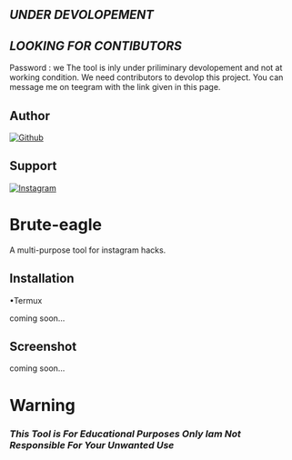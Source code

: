 


## ***UNDER DEVOLOPEMENT***

## ***LOOKING FOR CONTIBUTORS***

Password  : we
The tool is inly under priliminary devolopement and not at working condition. We need contributors to devolop this project. You can message me on teegram with the link given in this page.

## Author
<a href="https://github.com/WH1T3-E4GL3/"><img title="Github" src="https://img.shields.io/badge/WH173-E4GL3-brightgreen?style=for-the-badge&logo=github"></a>
## Support
[![Instagram](https://img.shields.io/badge/TELEGRAM-red?style=for-the-badge&logo=telegram)](https://t.me/Ka_KsHi_HaTaKe)


# Brute-eagle
A multi-purpose tool for instagram hacks.

## Installation
•Termux

 coming soon...

	




## Screenshot

  coming soon...

# Warning


### ***This Tool is For Educational Purposes Only Iam Not Responsible For Your Unwanted Use***
